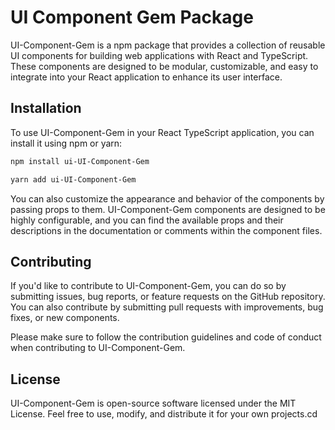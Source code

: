 # UI Component Gem Package
UI-Component-Gem is a npm package that provides a collection of reusable UI components for building web applications with React and TypeScript. These components are designed to be modular, customizable, and easy to integrate into your React application to enhance its user interface.

## Installation
To use UI-Component-Gem in your React TypeScript application, you can install it using npm or yarn:

```html
npm install ui-UI-Component-Gem

```
```html
yarn add ui-UI-Component-Gem
```

You can also customize the appearance and behavior of the components by passing props to them. UI-Component-Gem components are designed to be highly configurable, and you can find the available props and their descriptions in the documentation or comments within the component files.

## Contributing
If you'd like to contribute to UI-Component-Gem, you can do so by submitting issues, bug reports, or feature requests on the GitHub repository. You can also contribute by submitting pull requests with improvements, bug fixes, or new components.

Please make sure to follow the contribution guidelines and code of conduct when contributing to UI-Component-Gem.

## License
UI-Component-Gem is open-source software licensed under the MIT License. Feel free to use, modify, and distribute it for your own projects.cd 